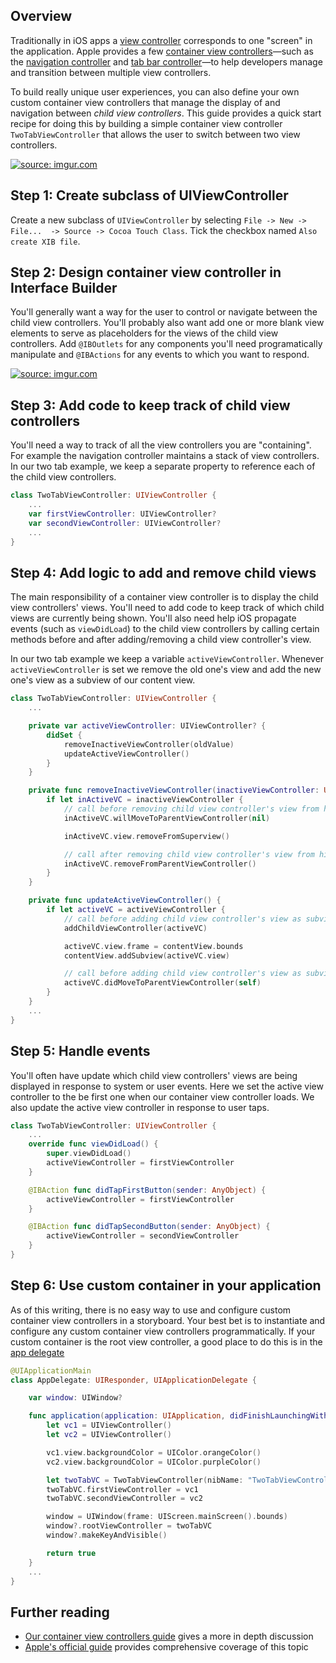 ## Overview

Traditionally in iOS apps a
[view controller](#Application-Architecture#view-controllers)
corresponds to one "screen" in the application.
Apple provides a few [container view controllers][containercatalog]&mdash;such
as the [navigation controller](Navigation-Controller#) and [tab bar
controller](Tab-Bar-Controller-Guide#)&mdash;to help developers manage
and transition between multiple view controllers.

[containercatalog]: https://developer.apple.com/library/ios/documentation/WindowsViews/Conceptual/ViewControllerCatalog/Introduction.html

To build really unique user experiences, you can also define your own
custom container view controllers that manage the display of and
navigation between _child view controllers_.  This guide provides a
quick start recipe for doing this by building a simple container view
controller `TwoTabViewController` that allows the user to switch between
two view controllers.

<a href="https://imgur.com/CbM1kVR"><img src="https://i.imgur.com/CbM1kVR.gif" title="source: imgur.com" /></a>

## Step 1: Create subclass of UIViewController
Create a new subclass of `UIViewController` by selecting `File -> New ->
File...  -> Source -> Cocoa Touch Class`.  Tick the checkbox named `Also
create XIB file`.

## Step 2: Design container view controller in Interface Builder
You'll generally want a way for the user to control or navigate between
the child view controllers.  You'll probably also want add one or more
blank view elements to serve as placeholders for the views of the child
view controllers.  Add `@IBOutlets` for any components you'll need
programatically manipulate and  `@IBActions` for any events to which you
want to respond.

<a href="https://imgur.com/vEx95BQ"><img src="https://i.imgur.com/vEx95BQ.gif" title="source: imgur.com" /></a>

## Step 3: Add code to keep track of child view controllers
You'll need a way to track of all the view controllers you are
"containing".  For example the navigation controller maintains a stack
of view controllers.  In our two tab example, we keep a separate
property to reference each of the child view controllers.

```swift
class TwoTabViewController: UIViewController {
    ...
    var firstViewController: UIViewController?
    var secondViewController: UIViewController?
    ...
}

```

## Step 4: Add logic to add and remove child views
The main responsibility of a container view controller is to display the
child view controllers' views.  You'll need to add code to keep track of
which child views are currently being shown.  You'll also need help iOS
propagate events (such as `viewDidLoad`) to the child view controllers
by calling certain methods before and after adding/removing a child view
controller's view.

In our two tab example we keep a variable `activeViewController`.
Whenever `activeViewController` is set we remove the old one's view and
add the new one's view as a subview of our content view.

```swift
class TwoTabViewController: UIViewController {
    ...

    private var activeViewController: UIViewController? {
        didSet {
            removeInactiveViewController(oldValue)
            updateActiveViewController()
        }
    }

    private func removeInactiveViewController(inactiveViewController: UIViewController?) {
        if let inActiveVC = inactiveViewController {
            // call before removing child view controller's view from hierarchy
            inActiveVC.willMoveToParentViewController(nil)

            inActiveVC.view.removeFromSuperview()

            // call after removing child view controller's view from hierarchy
            inActiveVC.removeFromParentViewController()
        }
    }

    private func updateActiveViewController() {
        if let activeVC = activeViewController {
            // call before adding child view controller's view as subview
            addChildViewController(activeVC)

            activeVC.view.frame = contentView.bounds
            contentView.addSubview(activeVC.view)

            // call before adding child view controller's view as subview
            activeVC.didMoveToParentViewController(self)
        }
    }
    ...
}
```

## Step 5: Handle events
You'll often have update which child view controllers' views are being
displayed in response to system or user events.  Here we set the active
view controller to the be first one when our container view controller
loads.  We also update the active view controller in response to user
taps.


```swift
class TwoTabViewController: UIViewController {
    ...
    override func viewDidLoad() {
        super.viewDidLoad()
        activeViewController = firstViewController
    }

    @IBAction func didTapFirstButton(sender: AnyObject) {
        activeViewController = firstViewController
    }

    @IBAction func didTapSecondButton(sender: AnyObject) {
        activeViewController = secondViewController
    }
}
```

## Step 6: Use custom container in your application
As of this writing, there is no easy way to use and configure custom
container view controllers in a storyboard.  Your best bet is to
instantiate and configure any custom container view controllers
programmatically.  If your custom container is
the root view controller, a good place to do this is in the
[app delegate](Application-Architecture#the-entry-point-to-your-application)

```swift
@UIApplicationMain
class AppDelegate: UIResponder, UIApplicationDelegate {

    var window: UIWindow?

    func application(application: UIApplication, didFinishLaunchingWithOptions launchOptions: [NSObject: AnyObject]?) -> Bool {
        let vc1 = UIViewController()
        let vc2 = UIViewController()

        vc1.view.backgroundColor = UIColor.orangeColor()
        vc2.view.backgroundColor = UIColor.purpleColor()

        let twoTabVC = TwoTabViewController(nibName: "TwoTabViewController", bundle: nil)
        twoTabVC.firstViewController = vc1
        twoTabVC.secondViewController = vc2

        window = UIWindow(frame: UIScreen.mainScreen().bounds)
        window?.rootViewController = twoTabVC
        window?.makeKeyAndVisible()

        return true
    }
    ...
}

```

## Further reading
* [Our container view controllers guide](Container-View-Controllers) gives a more in depth
  discussion
* [Apple's official guide][appleguide] provides comprehensive coverage
  of this topic

[appleguide]: https://developer.apple.com/library/ios/featuredarticles/ViewControllerPGforiPhoneOS/ImplementingaContainerViewController.html
